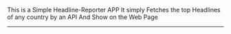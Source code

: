 This is a Simple Headline-Reporter APP
It simply Fetches the top Headlines of any country by an API
And Show on the Web Page

***********************
